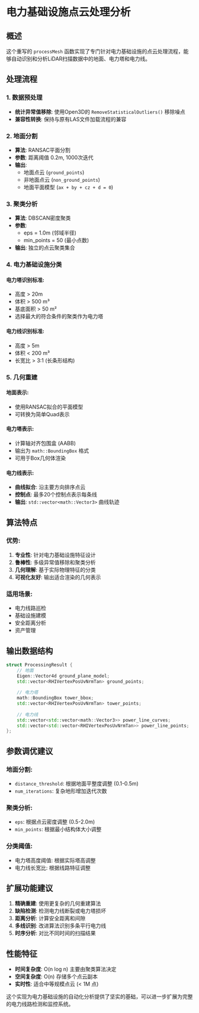 # 电力基础设施点云处理分析

## 概述

这个重写的 `processMesh` 函数实现了专门针对电力基础设施的点云处理流程，能够自动识别和分析LiDAR扫描数据中的地面、电力塔和电力线。

## 处理流程

### 1. 数据预处理
- **统计异常值移除**: 使用Open3D的 `RemoveStatisticalOutliers()` 移除噪点
- **兼容性转换**: 保持与原有LAS文件加载流程的兼容

### 2. 地面分割 
- **算法**: RANSAC平面分割
- **参数**: 距离阈值 0.2m, 1000次迭代
- **输出**: 
  - 地面点云 (`ground_points`)
  - 非地面点云 (`non_ground_points`) 
  - 地面平面模型 (`ax + by + cz + d = 0`)

### 3. 聚类分析
- **算法**: DBSCAN密度聚类
- **参数**: 
  - eps = 1.0m (邻域半径)
  - min_points = 50 (最小点数)
- **输出**: 独立的点云聚类集合

### 4. 电力基础设施分类

#### 电力塔识别标准:
- 高度 > 20m
- 体积 > 500 m³
- 基底面积 > 50 m²
- 选择最大的符合条件的聚类作为电力塔

#### 电力线识别标准:
- 高度 > 5m
- 体积 < 200 m³
- 长宽比 > 3:1 (长条形结构)

### 5. 几何重建

#### 地面表示:
- 使用RANSAC拟合的平面模型
- 可转换为简单Quad表示

#### 电力塔表示:
- 计算轴对齐包围盒 (AABB)
- 输出为 `math::BoundingBox` 格式
- 可用于Box几何体渲染

#### 电力线表示:
- **曲线拟合**: 沿主要方向排序点云
- **控制点**: 最多20个控制点表示每条线
- **输出**: `std::vector<math::Vector3>` 曲线轨迹

## 算法特点

### 优势:
1. **专业性**: 针对电力基础设施特征设计
2. **鲁棒性**: 多级异常值移除和聚类分析
3. **几何理解**: 基于实际物理特征的分类
4. **可视化友好**: 输出适合渲染的几何表示

### 适用场景:
- 电力线路巡检
- 基础设施建模
- 安全距离分析
- 资产管理

## 输出数据结构

```cpp
struct ProcessingResult {
    // 地面
    Eigen::Vector4d ground_plane_model;
    std::vector<RHIVertexPosUvNrmTan> ground_points;
    
    // 电力塔
    math::BoundingBox tower_bbox;
    std::vector<RHIVertexPosUvNrmTan> tower_points;
    
    // 电力线
    std::vector<std::vector<math::Vector3>> power_line_curves;
    std::vector<std::vector<RHIVertexPosUvNrmTan>> power_line_points;
};
```

## 参数调优建议

### 地面分割:
- `distance_threshold`: 根据地面平整度调整 (0.1-0.5m)
- `num_iterations`: 复杂地形增加迭代次数

### 聚类分析:
- `eps`: 根据点云密度调整 (0.5-2.0m)
- `min_points`: 根据最小结构体大小调整

### 分类阈值:
- 电力塔高度阈值: 根据实际塔高调整
- 电力线长宽比: 根据线路特征调整

## 扩展功能建议

1. **精确重建**: 使用更复杂的几何重建算法
2. **缺陷检测**: 检测电力线断裂或电力塔损坏
3. **距离分析**: 计算安全距离和间隙
4. **多线识别**: 改进算法识别多条平行电力线
5. **时序分析**: 对比不同时间的扫描结果

## 性能特征

- **时间复杂度**: O(n log n) 主要由聚类算法决定
- **空间复杂度**: O(n) 存储多个点云副本
- **实时性**: 适合中等规模点云 (< 1M 点)

这个实现为电力基础设施的自动化分析提供了坚实的基础，可以进一步扩展为完整的电力线路检测和监控系统。
